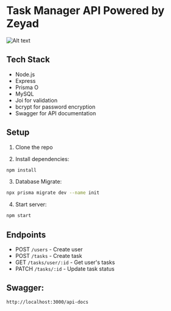 # Task Manager API Powered by Zeyad

![Alt text](https://i.ibb.co/ZzMX7sRc/Screenshot-from-2025-05-21-16-02-32.png)

## Tech Stack

- Node.js
- Express
- Prisma O
- MySQL
- Joi for validation
- bcrypt for password encryption
- Swagger for API documentation

## Setup

1. Clone the repo

2. Install dependencies:

```bash
npm install
```

3. Database Migrate:

```bash
npx prisma migrate dev --name init
```

4. Start server:

```bash
npm start
```

## Endpoints

- POST `/users` - Create user
- POST `/tasks` - Create task
- GET `/tasks/user/:id` - Get user's tasks
- PATCH `/tasks/:id` - Update task status

## Swagger:

 ```bash
http://localhost:3000/api-docs
```
